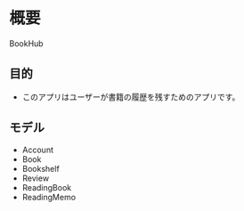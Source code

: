 # 概要

BookHub

## 目的

- このアプリはユーザーが書籍の履歴を残すためのアプリです。

## モデル

- Account
- Book
- Bookshelf
- Review
- ReadingBook
- ReadingMemo
